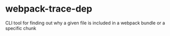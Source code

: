 # webpack-trace-dep
CLI tool for finding out why a given file is included in a webpack bundle or a specific chunk
